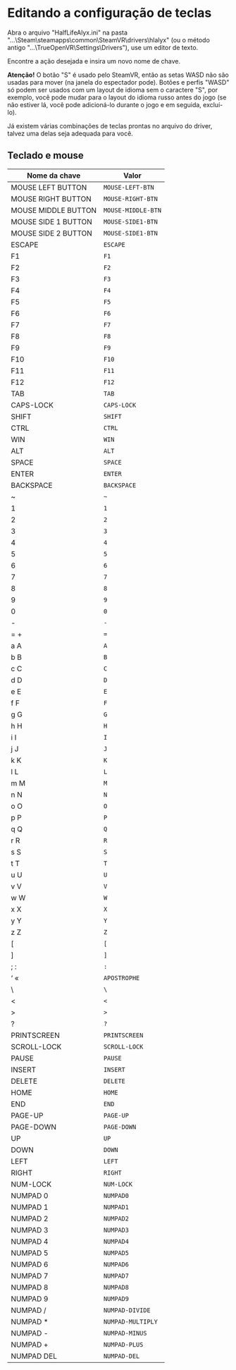 ﻿# Editando a configuração de teclas
Abra o arquivo "HalfLifeAlyx.ini" na pasta "...\Steam\steamapps\common\SteamVR\drivers\hlalyx" (ou o método antigo "...\TrueOpenVR\Settings\Drivers"), use um editor de texto.

Encontre a ação desejada e insira um novo nome de chave.


**Atenção!** O botão "S" é usado pelo SteamVR, então as setas WASD não são usadas para mover (na janela do espectador pode). Botões e perfis "WASD" só podem ser usados com um layout de idioma sem o caractere "S", por exemplo, você pode mudar para o layout do idioma russo antes do jogo (se não estiver lá, você pode adicioná-lo durante o jogo e em seguida, excluí-lo).

Já existem várias combinações de teclas prontas no arquivo do driver, talvez uma delas seja adequada para você.

## Teclado e mouse
Nome da chave | Valor
------------ | -------------
MOUSE LEFT BUTTON | `MOUSE-LEFT-BTN`
MOUSE RIGHT BUTTON | `MOUSE-RIGHT-BTN`
MOUSE MIDDLE BUTTON | `MOUSE-MIDDLE-BTN`
MOUSE SIDE 1 BUTTON | `MOUSE-SIDE1-BTN`
MOUSE SIDE 2 BUTTON | `MOUSE-SIDE1-BTN`
ESCAPE | `ESCAPE`
F1 | `F1`
F2 | `F2`
F3 | `F3`
F4 | `F4`
F5 | `F5`
F6 | `F6`
F7 | `F7`
F8 | `F8`
F9 | `F9`
F10 | `F10`
F11 | `F11`
F12 | `F12`
TAB | `TAB`
CAPS-LOCK | `CAPS-LOCK`
SHIFT | `SHIFT`
CTRL | `CTRL`
WIN | `WIN`
ALT | `ALT`
SPACE | `SPACE`
ENTER | `ENTER`
BACKSPACE | `BACKSPACE`
~ | `~`
1 | `1`
2 | `2`
3 | `3`
4 | `4`
5 | `5`
6 | `6`
7 | `7`
8 | `8`
9 | `9`
0 | `0`
\- | `-`
= + | `=`
a A | `A`
b B | `B`
c C | `C`
d D | `D`
e E | `E`
f F | `F`
g G | `G`
h H | `H`
i I | `I`
j J | `J`
k K | `K`
l L | `L`
m M | `M`
n N | `N`
o O | `O`
p P | `P`
q Q | `Q`
r R | `R`
s S | `S`
t T | `T`
u U | `U`
v V | `V`
w W | `W`
x X | `X`
y Y | `Y`
z Z | `Z`
[ | `[`
] | `]`
; : | `:`
‘ « | `APOSTROPHE`
\ | `\`
< | `<`
\> | `>`
? | `?`
PRINTSCREEN | `PRINTSCREEN`
SCROLL-LOCK | `SCROLL-LOCK`
PAUSE | `PAUSE`
INSERT | `INSERT`
DELETE | `DELETE`
HOME | `HOME`
END | `END`
PAGE-UP | `PAGE-UP`
PAGE-DOWN | `PAGE-DOWN`
UP | `UP`
DOWN | `DOWN`
LEFT | `LEFT`
RIGHT | `RIGHT`
NUM-LOCK | `NUM-LOCK`
NUMPAD 0 | `NUMPAD0`
NUMPAD 1 | `NUMPAD1`
NUMPAD 2 | `NUMPAD2`
NUMPAD 3 | `NUMPAD3`
NUMPAD 4 | `NUMPAD4`
NUMPAD 5 | `NUMPAD5`
NUMPAD 6 | `NUMPAD6`
NUMPAD 7 | `NUMPAD7`
NUMPAD 8 | `NUMPAD8`
NUMPAD 9 | `NUMPAD9`
NUMPAD / | `NUMPAD-DIVIDE`
NUMPAD \* | `NUMPAD-MULTIPLY`
NUMPAD - | `NUMPAD-MINUS`
NUMPAD + | `NUMPAD-PLUS`
NUMPAD DEL | `NUMPAD-DEL`